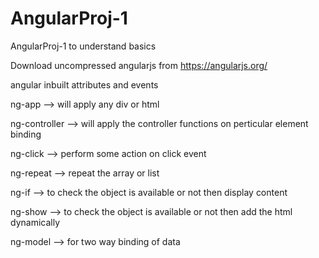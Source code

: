 # AngularProj-1
AngularProj-1 to understand basics

Download uncompressed angularjs from https://angularjs.org/

angular inbuilt attributes and events

ng-app    --> will apply any div or html

ng-controller --> will apply the controller functions on perticular element binding

ng-click  --> perform some action on click event

ng-repeat --> repeat the array or list

ng-if     --> to check the object is available or not then display content

ng-show   --> to check the object is available or not then add the html dynamically

ng-model --> for two way binding of data